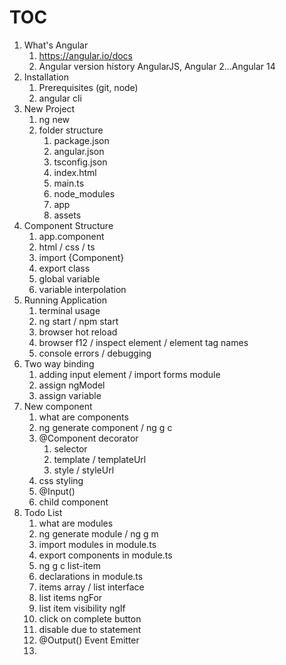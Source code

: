 # TOC
1. What's Angular  
    1. https://angular.io/docs
    1. Angular version history AngularJS, Angular 2...Angular 14
1. Installation
    1. Prerequisites (git, node)
    1.  angular cli
1. New Project
    1. ng new
    1. folder structure  
        1. package.json
        1. angular.json
        1. tsconfig.json
        1. index.html
        1. main.ts  
        1. node_modules
        1. app
        1. assets
1. Component Structure  
    1. app.component
    1. html / css / ts
    1. import {Component}
    1. export class
    1. global variable
    1. variable interpolation  
1. Running Application  
    1. terminal usage  
    1. ng start / npm start
    1. browser hot reload
    1. browser f12 / inspect element / element tag names
    1. console errors / debugging  
1. Two way binding  
    1. adding input element / import forms module  
    1. assign ngModel  
    1. assign variable  
1. New component
    1. what are components  
    1. ng generate component / ng g c
    1. @Component decorator  
        1. selector
        1. template / templateUrl
        1. style / styleUrl
    1. css styling
    1. @Input()
    1. child component
1. Todo List  
    1. what are modules  
    1. ng generate module / ng g m  
    1. import modules in module.ts  
    1. export components in module.ts  
    1. ng g c list-item  
    1. declarations in module.ts   
    1. items array / list interface  
    1. list items ngFor  
    1. list item visibility ngIf  
    1. click on complete button
    1. disable due to statement
    1. @Output() Event Emitter
    1. 







    